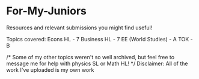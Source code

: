 # For-My-Juniors
Resources and relevant submissions you might find useful! 

Topics covered:
Econs HL - 7
Business HL - 7
EE (World Studies) - A
TOK - B

/* Some of my other topics weren't so well archived, but feel free to message me for help with physics SL or Math HL! */ 
Disclaimer: All of the work I've uploaded is my own work
